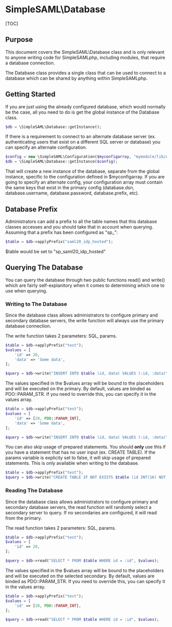 # SimpleSAML\Database

[TOC]

## Purpose

This document covers the SimpleSAML\Database class and is only relevant to anyone writing code for SimpleSAMLphp, including modules, that require a database connection.

The Database class provides a single class that can be used to connect to a database which can be shared by anything within SimpleSAMLphp.

## Getting Started

If you are just using the already configured database, which would normally be the case, all you need to do is get the global instance of the Database class.

```php
$db = \SimpleSAML\Database::getInstance();
```

If there is a requirement to connect to an alternate database server (ex. authenticating users that exist on a different SQL server or database) you can specify an alternate configuration.

```php
$config = new \SimpleSAML\Configuration($myconfigarray, "mymodule/lib/Auth/Source/myauth.php");
$db = \SimpleSAML\Database::getInstance($config);
```

That will create a new instance of the database, separate from the global instance, specific to the configuration defined in $myconfigarray. If you are going to specify an alternate config, your configuration array must contain the same keys that exist in the primary config (database.dsn, database.username, database.password, database.prefix, etc).

## Database Prefix

Administrators can add a prefix to all the table names that this database classes accesses and you should take that in account when querying. Assuming that a prefix has been configured as "sp_":

```php
$table = $db->applyPrefix("saml20_idp_hosted");
```

$table would be set to "sp_saml20_idp_hosted"

## Querying The Database

You can query the database through two public functions read() and write() which are fairly self-explanitory when it comes to determining which one to use when querying.

### Writing to The Database
Since the database class allows administrators to configure primary and secondary database servers, the write function will always use the primary database connection.

The write function takes 2 parameters: SQL, params.

```php
$table = $db->applyPrefix("test");
$values = [
    'id' => 20,
    'data' => 'Some data',
];

$query = $db->write("INSERT INTO $table (id, data) VALUES (:id, :data)", $values);
```

The values specified in the $values array will be bound to the placeholders and will be executed on the primary. By default, values are binded as PDO::PARAM_STR. If you need to override this, you can specify it in the values array.

```php
$table = $db->applyPrefix("test");
$values = [
    'id' => [20, PDO::PARAM_INT],
    'data' => 'Some data',
];

$query = $db->write("INSERT INTO $table (id, data) VALUES (:id, :data)", $values);
```

You can also skip usage of prepared statements. You should **only** use this if you have a statement that has no user input (ex. CREATE TABLE). If the params variable is explicity set to false, it will skip usage of prepared statements. This is only available when writing to the database.

```php
$table = $db->applyPrefix("test");
$query = $db->write("CREATE TABLE IF NOT EXISTS $table (id INT(16) NOT NULL, data TEXT NOT NULL)", false);
```

### Reading The Database
Since the database class allows administrators to configure primary and secondary database servers, the read function will randomly select a secondary server to query. If no secondaries are configured, it will read from the primary.

The read function takes 2 parameters: SQL, params.

```php
$table = $db->applyPrefix("test");
$values = [
    'id' => 20,
];

$query = $db->read("SELECT * FROM $table WHERE id = :id", $values);
```

The values specified in the $values array will be bound to the placeholders and will be executed on the selected secondary. By default, values are binded as PDO::PARAM_STR. If you need to override this, you can specify it in the values array.

```php
$table = $db->applyPrefix("test");
$values = [
    'id' => [20, PDO::PARAM_INT],
];

$query = $db->read("SELECT * FROM $table WHERE id = :id", $values);
```
